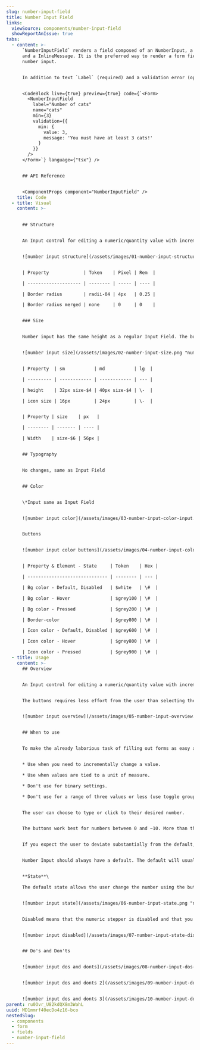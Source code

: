 ```yaml
---
slug: number-input-field
title: Number Input Field
links:
  viewSource: components/number-input-field
  showReportAnIssue: true
tabs:
  - content: >-
      `NumberInputField` renders a field composed of an NumberInput, a Label
      and a InlineMessage. It is the preferred way to render a form field for a
      number input.


      In addition to text `Label` (required) and a validation error (optional), `NumberInputField` accepts all the same props as `NumberInput` and will pass them on to the `NumberInput` it renders.


      <CodeBlock live={true} preview={true} code={`<Form>
        <NumberInputField
          label="Number of cats"
          name="cats"
          min={3}
          validation={{
            min: {
              value: 3,
              message: 'You must have at least 3 cats!'
            }
          }}
        />
      </Form>`} language={"tsx"} />


      ## API Reference


      <ComponentProps component="NumberInputField" />
    title: Code
  - title: Visual
    content: >-
      

      ## Structure


      An Input control for editing a numeric/quantity value with increment and decrement buttons next to it.


      ![number input structure](/assets/images/01-number-input-structure.png "number input structure")


      | Property             | Token    | Pixel | Rem  |

      | -------------------- | -------- | ----- | ---- |

      | Border radius        | radii-04 | 4px   | 0.25 |

      | Border radius merged | none     | 0     | 0    |


      ### Size


      Number input has the same height as a regular Input Field. The buttons also correspond to the size of Action Icons “sm” and “md”.


      ![number input size](/assets/images/02-number-input-size.png "number input size")


      | Property  | sm           | md           | lg  |

      | --------- | ------------ | ------------ | --- |

      | height    | 32px size-$4 | 40px size-$4 | \-  |

      | icon size | 16px         | 24px         | \-  |


      | Property | size    | px   |

      | -------- | ------- | ---- |

      | Width    | size-$6 | 56px |


      ## Typography


      No changes, same as Input Field


      ## Color


      \*Input same as Input Field


      ![number input color](/assets/images/03-number-input-color-input.png "number input color")


      Buttons


      ![number input color buttons](/assets/images/04-number-input-color-buttons.png "number input color buttons")


      | Property & Element - State     | Token    | Hex |

      | ------------------------------ | -------- | --- |

      | Bg color - Default, Disabled   | $white   | \#  |

      | Bg color - Hover               | $grey100 | \#  |

      | Bg color - Pressed             | $grey200 | \#  |

      | Border-color                   | $grey800 | \#  |

      | Icon color - Default, Disabled | $grey600 | \#  |

      | Icon color - Hover             | $grey800 | \#  |

      | Icon color - Pressed           | $grey900 | \#  |
  - title: Usage
    content: >-
      ## Overview


      An Input control for editing a numeric/quantity value with increment and decrement buttons next to it.


      The buttons requires less effort from the user than selecting the input field, tapping the digit “2” on the keypad, and hitting Enter or dismissing the keyboard. For example, to increase the number of students from 1 to 2 in a form, the user only needs one tap on the plus button.


      ![number input overview](/assets/images/05-number-input-overview.png "number input overview")


      ## When to use


      To make the already laborious task of filling out forms as easy and intuitive as possible we have designed this input field to reduce input effort for fields with values that deviate little from the default by allowing users to increase or decrease the number in a single button press.


      * Use when you need to incrementally change a value.

      * Use when values are tied to a unit of measure.

      * Don't use for binary settings.

      * Don't use for a range of three values or less (use toggle group instead).


      The user can choose to type or click to their desired number.


      The buttons work best for numbers between 0 and ~10. More than that, and it can get very laborious for the user to click through, and it’s better to use the input.


      If you expect the user to deviate substantially from the default, use a regular input without buttons.


      Number Input should always have a default. The default will usually be ‘1’. Sometimes, you will have steppers defaulted to ‘0’ too.


      **State**\

      The default state allows the user change the number using the buttons.


      ![number input state](/assets/images/06-number-input-state.png "number input state")


      Disabled means that the numeric stepper is disabled and that you can’t change its value. It may be disabled due to business rules or because the user needs to select something else first.


      ![number input disabled](/assets/images/07-number-input-state-disabled.png "number input disabled")


      ## Do's and Don'ts


      ![number input dos and donts](/assets/images/08-number-input-dos-and-dont-s.png "number input dos and donts")


      ![number input dos and donts 2](/assets/images/09-number-input-dos-and-dont-s.png "number input dos and donts 2")


      ![number input dos and donts 3](/assets/images/10-number-input-dos-and-dont-s.png "number input dos and donts 3")
parent: ru0Ovr_U82kdQX8m3WahL
uuid: MD1mmrf40ecDo4z16-bco
nestedSlug:
  - components
  - form
  - fields
  - number-input-field
---
```

